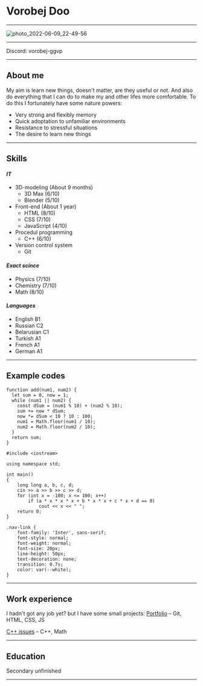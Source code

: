 # Vorobej Doo

-------------------------------------------------

![photo_2022-06-09_22-49-56](https://user-images.githubusercontent.com/64931531/173037509-2bed4a05-4e4d-41a3-84cf-32fbdb8cf3fe.jpg)

*************************************************

Discord: vorobej-ggvp

-------------------------------------------------

## About me

My aim is learn new things, doesn't matter, are they useful or not. And also do everything that I can do to make my and other lifes more comfortable.
To do this I fortunately have some nature powers:
* Very strong and flexibly memory
* Quick adoptation to unfamiliar environments
* Resistance to stressful situations
* The desire to learn new things

*************************************************

## Skills

#### *IT*
* 3D-modeling (About 9 months)
    + 3D Max (6/10)
    + Blender (5/10)
* Front-end (About 1 year)
    + HTML (8/10)
    + CSS (7/10)
    + JavaScript (4/10)
* Procedul programming
    + C++ (6/10)
* Version control system
    + Git

#### *Exact scince*
* Physics (7/10)
* Chemistry (7/10)
* Math (8/10)

#### *Languages*
* English B1
* Russian C2
* Belarusian C1
* Turkish A1
* French A1
* German A1

-------------------------------------------------

## Example codes

```
function add(num1, num2) {
  let sum = 0, now = 1;
  while (num1 || num2) {
    const dSum = (num1 % 10) + (num2 % 10);
    sum += now * dSum;
    now *= dSum < 10 ? 10 : 100;
    num1 = Math.floor(num1 / 10);
    num2 = Math.floor(num2 / 10);
  }
  return sum;
}
```

```
#include <iostream>
 
using namespace std;
 
int main()
{
    long long a, b, c, d;
    cin >> a >> b >> c >> d;
    for (int x = -100; x <= 100; x++)
        if (a * x * x * x + b * x * x + c * x + d == 0)
            cout << x << " ";
    return 0;
}
```

```
.nav-link {
    font-family: 'Inter', sans-serif;
    font-style: normal;
    font-weight: normal;
    font-size: 20px;
    line-height: 50px;
    text-decoration: none;
    transition: 0.7s;
    color: var(--white);
}
```

*************************************************

## Work experience

I hadn't got any job yet? but I have some small projects:
[Portfolio](https://rolling-scopes-school.github.io/vorobej-ggvp-JSFEPRESCHOOL/portfolio/) – Git, HTML, CSS, JS

[C++ issues](https://acmp.ru/?main=user&id=363084) – C++, Math

-------------------------------------------------

## Education

Secondary unfinished

*************************************************
